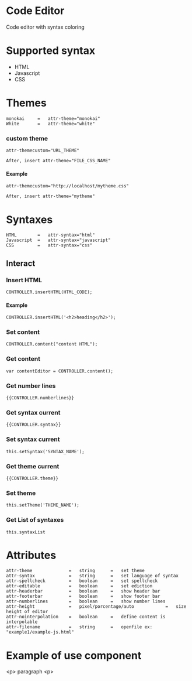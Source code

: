 # Code Editor

Code editor with syntax coloring

# Supported syntax

- HTML
- Javascript
- CSS

# Themes

    monokai     =   attr-theme="monokai"
    White       =   attr-theme="white"

### custom theme

    attr-themecustom="URL_THEME"

    After, insert attr-theme="FILE_CSS_NAME"

#### Example

    attr-themecustom="http://localhost/mytheme.css"

    After, insert attr-theme="mytheme"

# Syntaxes

    HTML        =   attr-syntax="html"
    Javascript  =   attr-syntax="javascript"
    CSS         =   attr-syntax="css"

## Interact

### Insert HTML
    
    CONTROLLER.insertHTML(HTML_CODE);

#### Example

    CONTROLLER.insertHTML('<h2>heading</h2>');

### Set content

    CONTROLLER.content("content HTML");

### Get content

    var contentEditor = CONTROLLER.content();

### Get number lines

    {{CONTROLLER.numberlines}}   

### Get syntax current

    {{CONTROLLER.syntax}}

### Set syntax current

    this.setSyntax('SYNTAX_NAME');

### Get theme current

    {{CONTROLLER.theme}}

### Set theme 

    this.setTheme('THEME_NAME');

### Get List of syntaxes

    this.syntaxList


# Attributes

    attr-theme              =   string      =   set theme 
    attr-syntax             =   string      =   set language of syntax 
    attr-spellcheck         =   boolean     =   set spellcheck 
    attr-editable           =   boolean     =   set ediction 
    attr-headerbar          =   boolean     =   show header bar
    attr-footerbar          =   boolean     =   show footer bar
    attr-numberlines        =   boolean     =   show number lines
    attr-height             =   pixel/porcentage/auto            =   size height of editor
    attr-nointerpolation    =   boolean     =   define content is interpolable
    attr-filename           =   string      =   openfile ex: "example1/example-js.html"
 
# Example of use component

<raiz-component name="component::codeeditor" raiz-controller="editor1" attr-theme="monokay" attr-syntax="html">
    &lt;p> paragraph &lt;p>
</raiz-component>    
